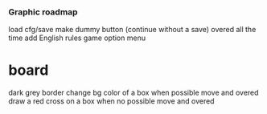 ### Graphic roadmap

load cfg/save
make dummy button (continue without a save) overed all the time
add English rules
game option menu

# board
dark grey border
change bg color of a box when possible move and overed
draw a red cross on a box when no possible move and overed
